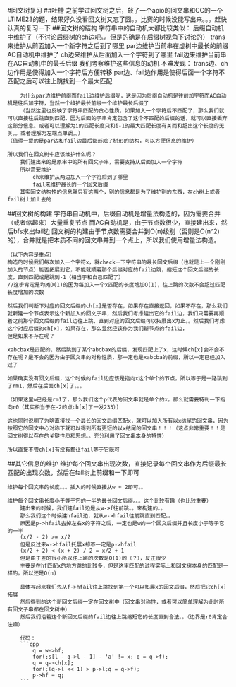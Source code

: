 #回文树复习
##吐槽
	之前学过回文树之后，敲了一个apio的回文串和CC的一个LTIME23的题，结果好久没看回文树又忘了囧。。比赛的时候没能写出来。。。赶快认真的复习一下
##回文树的结构
	字符串中的自动机大都比较类似：
	后缀自动机中维护了（不讨论后缀树的ch边吧。。但是的确是在后缀树视角下讨论的）
		trans来维护从前面加入一个新字符之后到了哪里
		par边维护当前串在虚树中最长的前缀
	AC自动机中维护了
		ch边来维护从后面加入一个字符到了哪里
		fail边来维护当前串在AC自动机中的最长后缀
	我们考察维护这些信息的动机
	不难发现：
		trans边、ch边作用是使得加入一个字符后方便转移
		par边、fail边作用是使得后面一个字符不匹配之后可以往上跳找到一个最大匹配

		为什么par边维护前缀而fail边维护后缀呢，这是因为后缀自动机是往前加字符而AC自动机是往后加字符，当然一个维护最长前缀一个维护最长后缀了
		（当然这里也反映了字符串匹配的贪心性质，如果加入一个字符后不匹配了，那么我们就可以直接往后跳直到匹配，因为后面的子串肯定包含了这个不匹配的后缀的话，就可以直接丢弃这部分信息。或者可以理解为i的匹配长度只和i-1的最大匹配长度有关而和超出这个长度的无关。。或者理解为左端点单调。。）
	（值得一提的是par边和fail边最后都形成了树形的结构，可以方便信息的维护）

	所以我们在回文树中应该维护什么呢？
		我们建出来的是原串中的所有回文子串，需要支持从后面加入一个字符
		所以需要维护
			ch来维护从两边加入一个字符后到了哪里
			fail来维护最长的一个回文后缀
		其实回文结构性的信息就只有这两个，别的信息都是为了维护别的东西，在ch树上或者fail树上加上去的
##回文树的构建
	字符串自动机中，后缀自动机是增量法构造的，因为需要合并（或者缩起来）大量重复节点
	而AC自动机是，由于节点数很少，直接建出来，然后bfs求出fail边
	回文树的构建由于节点数需要合并到O(n)级别（否则是O(n^2)的），合并就是把本质不同的回文串并到一个点上，所以我们使用增量法构造。

	（以下内容是重点）
	构造的时候我们每次加入一个字符x，就check一下字符串的最长回文后缀（也就是上一个刚刚加入的节点）能否拓展到它，不能就顺着那个后缀对应的fail边跳，缩短这个回文后缀的长度，直到匹配或是跳到-1（相当于和自己匹配了）
	//这步肯定是均摊O(1)的因为每加入一个x匹配的长度增加O(1)，往上跳的次数不会超过匹配长度增加的次数

	然后我们判断下对应的回文后缀的ch[x]是否存在，如果存在直接返回，如果不存在，那么我们就新建一个节点表示这个新加入的回文子串，然后我们考虑建出它的fail边，我们只需要再顺着之前那个回文后缀的fail边往上跳，直到对应的回文后缀可以拓展出x为止。。然后我们考虑这个对应后缀的ch[x]，如果存在，那么显然应该作为我们新节点的fail边，
	但是如果不存在呢？

	xabcbax是匹配的，然后跳到了某个abcbax的后缀，发现匹配上了x，这时候ch[x]会不会不存在呢？是不会的因为由于回文串的对称性质，那一定也是xabcba的前缀，所以一定已经加入过了

	如果确实没有回文后缀，这个时候的fail边应该是指向x这个单个的节点，所以等于是一路跳到了rm1，然后在后面ch[x]了。。。

	（如果这里w已经是rm1了，那么我们这个p代表的回文串就是单个的x，那么就需要特判一下指向r0（其实相当于在-2的点ch[x]了一发233）)

	这也同时说明了为啥直接找一个最长的回文后缀匹配x，就可以加入所有以x结尾的回文串，因为按照它的回文中心对称下就可以得到所有更短的以x结尾的回文串！！！（这点非常重要！！是回文树得以存在的关键性质和思想。。充分利用了回文串本身的特性）

	所以直接不管ch[x]有没有都让fail等于它既可
##其它信息的维护
	维护每个回文串出现次数，直接记录每个回文串作为后缀最长匹配的出现次数，然后在fail树上前缀和一下即可

	维护每个回文串的长度。。。插入的时候直接从w + 2即可。。

	维护每个回文串长度小于等于它的一半的最长回文后缀。。。这个比较有趣（也比较重要）
		建出来的时候，我们建fail边是从w->f往前跳。。来构建的。。
		那么我们这个时候建hfail边，就从w->hfail往前跳直到匹配。。
		原因是p->hfail去掉左右x的字符之后，一定也是w的一个回文后缀并且长度小于等于它的一半
		(x/2 - 2) >= x/2
		但是反过来w->hfail托展x却不一定是p->hfail
		(x/2 + 2) < (x + 2) / 2 = x/2 + 1
		但是由于差的很小所以往上跳的次数是O(1)的（？），反正很少
		主要是在hf匹配x的地方跳的比较多，但是这里匹配的过程实际上和回文树本身的匹配是一样的。所以还是O(n)

		具体写起来我们先从f->hfail往上跳找到第一个可以拓展x的回文后缀，然后把它ch[x]拓展
		然后得到的这个新回文后缀一定在回文树中（回文串对称性，或者可以简单理解为此时所有回文子串都在回文树中）
		然后我们沿着这个新回文后缀的fail边往上跳缩短它的长度直到合法。。（边界是r0肯定合法嘛）

		代码：
		```cpp
			q = w->hf;
			for(;s[l - q->l - 1] - 'a' != x; q = q->f);
			q = q->ch[x];
			for(;(q->l << 1) > p->l;q = q->f);
			p->hf = q;
		```
